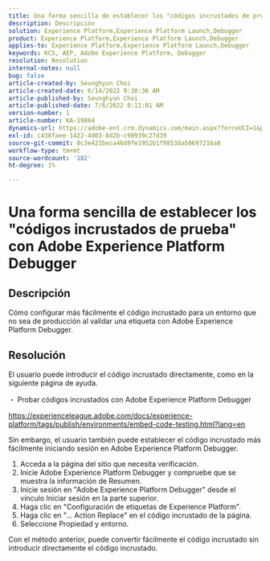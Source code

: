```yaml
---
title: Una forma sencilla de establecer los "códigos incrustados de prueba" con Adobe Experience Platform Debugger
description: Descripción
solution: Experience Platform,Experience Platform Launch,Debugger
product: Experience Platform,Experience Platform Launch,Debugger
applies-to: Experience Platform,Experience Platform Launch,Debugger
keywords: KCS, AEP, Adobe Experience Platform, Debugger
resolution: Resolution
internal-notes: null
bug: false
article-created-by: Seunghyun Choi
article-created-date: 6/14/2022 9:38:36 AM
article-published-by: Seunghyun Choi
article-published-date: 7/6/2022 8:11:01 AM
version-number: 1
article-number: KA-19864
dynamics-url: https://adobe-ent.crm.dynamics.com/main.aspx?forceUCI=1&pagetype=entityrecord&etn=knowledgearticle&id=5741b3bf-c5eb-ec11-bb3d-000d3a5c4292
exl-id: c438faee-1422-4d03-8d2b-c98939c27d39
source-git-commit: 0c3e421beca46d9fe1952b1f98538a50697216a0
workflow-type: tm+mt
source-wordcount: '182'
ht-degree: 1%

---
```


# Una forma sencilla de establecer los &quot;códigos incrustados de prueba&quot; con Adobe Experience Platform Debugger

## Descripción

Cómo configurar más fácilmente el código incrustado para un entorno que no sea de producción al validar una etiqueta con Adobe Experience Platform Debugger. 

## Resolución


El usuario puede introducir el código incrustado directamente, como en la siguiente página de ayuda.

・ Probar códigos incrustados con Adobe Experience Platform Debugger

https://experienceleague.adobe.com/docs/experience-platform/tags/publish/environments/embed-code-testing.html?lang=en

Sin embargo, el usuario también puede establecer el código incrustado más fácilmente iniciando sesión en Adobe Experience Platform Debugger.

1. Acceda a la página del sitio que necesita verificación.
2. Inicie Adobe Experience Platform Debugger y compruebe que se muestra la información de Resumen.
3. Inicie sesión en &quot;Adobe Experience Platform Debugger&quot; desde el vínculo Iniciar sesión en la parte superior.
4. Haga clic en &quot;Configuración de etiquetas de Experience Platform&quot;.
5. Haga clic en &quot;... Action Replace&quot; en el código incrustado de la página.
6. Seleccione Propiedad y entorno.

Con el método anterior, puede convertir fácilmente el código incrustado sin introducir directamente el código incrustado.
